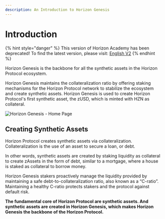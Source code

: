 ```yaml
---
description: An Introduction to Horizon Genesis
---
```


# Introduction

{% hint style="danger" %}
This version of Horizon Academy has been deprecated! To find the latest version, please visit: [English V2](https://academy.horizonprotocol.com/)
{% endhint %}

Horizon Genesis is the backbone for all the synthetic assets in the Horizon Protocol ecosystem.

Horizon Genesis maintains the collateralization ratio by offering staking mechanisms for the Horizon Protocol network to stabilize the ecosystem and create synthetic assets. Horizon Genesis is used to create Horizon Protocol's first synthetic asset, the zUSD, which is minted with HZN as collateral.

![Horizon Genesis - Home Page](../.gitbook/assets/HorizonGenesis\_1\_Home.png)

## Creating Synthetic Assets

Horizon Protocol creates synthetic assets via collateralization. Collateralization is the use of an asset to secure a loan, or debt.

In other words, synthetic assets are created by staking liquidity as collateral to create zAssets in the form of debt, similar to a mortgage, where a house is staked as collateral to borrow money.

Horizon Genesis stakers proactively manage the liquidity provided by maintaining a safe debt-to-collateralization ratio, also known as a “C-ratio”. Maintaining a healthy C-ratio protects stakers and the protocol against default risk.

**The fundamental core of Horizon Protocol are synthetic assets. And synthetic assets are created in Horizon Genesis, which makes Horizon Genesis the backbone of the Horizon Protocol.**
